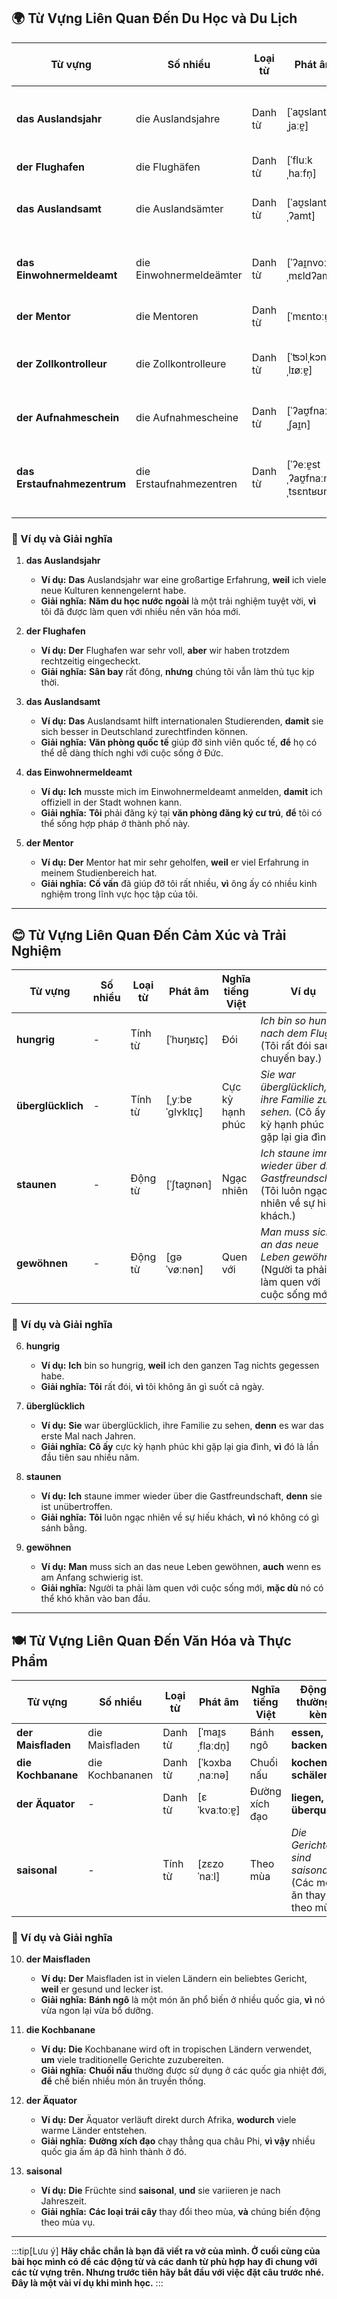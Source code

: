 ## **🌍 Từ Vựng Liên Quan Đến Du Học và Du Lịch**

|**Từ vựng**|**Số nhiều**|**Loại từ**|**Phát âm**|**Nghĩa tiếng Việt**|**Động từ thường đi kèm**|
|---|---|---|---|---|---|
|**das Auslandsjahr**|die Auslandsjahre|Danh từ|[ˈaʊ̯slantsˌjaːɐ̯]|Năm du học nước ngoài|**machen, planen**|
|**der Flughafen**|die Flughäfen|Danh từ|[ˈfluːkˌhaːfn̩]|Sân bay|**erreichen, verlassen**|
|**das Auslandsamt**|die Auslandsämter|Danh từ|[ˈaʊ̯slantsˌʔamt]|Văn phòng quốc tế|**besuchen, kontaktieren**|
|**das Einwohnermeldeamt**|die Einwohnermeldeämter|Danh từ|[ˈʔaɪ̯nvoːnɐˌmɛldʔamt]|Văn phòng đăng ký cư trú|**melden, besuchen**|
|**der Mentor**|die Mentoren|Danh từ|[ˈmɛntoːɐ̯]|Cố vấn|**finden, unterstützen**|
|**der Zollkontrolleur**|die Zollkontrolleure|Danh từ|[ˈʦɔlˌkɔntʁoˌlɪøːɐ̯]|Nhân viên kiểm tra hải quan|**arbeiten, überprüfen**|
|**der Aufnahmeschein**|die Aufnahmescheine|Danh từ|[ˈʔaʊ̯fnaːməˌʃaɪ̯n]|Giấy tạm trú|**beantragen, erhalten**|
|**das Erstaufnahmezentrum**|die Erstaufnahmezentren|Danh từ|[ˈʔeːɐ̯stˌʔaʊ̯fnaːməˌtsɛntʁʊm]|Trung tâm tiếp nhận ban đầu|**besuchen, melden**|

### **📌 Ví dụ và Giải nghĩa**

1. **das Auslandsjahr**
    
    - **Ví dụ:** **Das** Auslandsjahr war eine großartige Erfahrung, **weil** ich viele neue Kulturen kennengelernt habe.
    - **Giải nghĩa:** **Năm du học nước ngoài** là một trải nghiệm tuyệt vời, **vì** tôi đã được làm quen với nhiều nền văn hóa mới.
2. **der Flughafen**
    
    - **Ví dụ:** **Der** Flughafen war sehr voll, **aber** wir haben trotzdem rechtzeitig eingecheckt.
    - **Giải nghĩa:** **Sân bay** rất đông, **nhưng** chúng tôi vẫn làm thủ tục kịp thời.
3. **das Auslandsamt**
    
    - **Ví dụ:** **Das** Auslandsamt hilft internationalen Studierenden, **damit** sie sich besser in Deutschland zurechtfinden können.
    - **Giải nghĩa:** **Văn phòng quốc tế** giúp đỡ sinh viên quốc tế, **để** họ có thể dễ dàng thích nghi với cuộc sống ở Đức.
4. **das Einwohnermeldeamt**
    
    - **Ví dụ:** **Ich** musste mich im Einwohnermeldeamt anmelden, **damit** ich offiziell in der Stadt wohnen kann.
    - **Giải nghĩa:** **Tôi** phải đăng ký tại **văn phòng đăng ký cư trú**, **để** tôi có thể sống hợp pháp ở thành phố này.
5. **der Mentor**
    
    - **Ví dụ:** **Der** Mentor hat mir sehr geholfen, **weil** er viel Erfahrung in meinem Studienbereich hat.
    - **Giải nghĩa:** **Cố vấn** đã giúp đỡ tôi rất nhiều, **vì** ông ấy có nhiều kinh nghiệm trong lĩnh vực học tập của tôi.

---
## **😊 Từ Vựng Liên Quan Đến Cảm Xúc và Trải Nghiệm**

|**Từ vựng**|**Số nhiều**|**Loại từ**|**Phát âm**|**Nghĩa tiếng Việt**|**Ví dụ**|
|---|---|---|---|---|---|
|**hungrig**|-|Tính từ|[ˈhʊŋʁɪç]|Đói|_Ich bin so hungrig nach dem Flug._   (Tôi rất đói sau chuyến bay.)|
|**überglücklich**|-|Tính từ|[ˌyːbɐˈɡlʏklɪç]|Cực kỳ hạnh phúc|_Sie war überglücklich, ihre Familie zu sehen._   (Cô ấy cực kỳ hạnh phúc khi gặp lại gia đình.)|
|**staunen**|-|Động từ|[ˈʃtaʊ̯nən]|Ngạc nhiên|_Ich staune immer wieder über die Gastfreundschaft._   (Tôi luôn ngạc nhiên về sự hiếu khách.)|
|**gewöhnen**|-|Động từ|[ɡəˈvøːnən]|Quen với|_Man muss sich an das neue Leben gewöhnen._   (Người ta phải làm quen với cuộc sống mới.)|

### **📌 Ví dụ và Giải nghĩa**

6. **hungrig**
    
    - **Ví dụ:** **Ich** bin so hungrig, **weil** ich den ganzen Tag nichts gegessen habe.
    - **Giải nghĩa:** **Tôi** rất đói, **vì** tôi không ăn gì suốt cả ngày.
7. **überglücklich**
    
    - **Ví dụ:** **Sie** war überglücklich, ihre Familie zu sehen, **denn** es war das erste Mal nach Jahren.
    - **Giải nghĩa:** **Cô ấy** cực kỳ hạnh phúc khi gặp lại gia đình, **vì** đó là lần đầu tiên sau nhiều năm.
8. **staunen**
    
    - **Ví dụ:** **Ich** staune immer wieder über die Gastfreundschaft, **denn** sie ist unübertroffen.
    - **Giải nghĩa:** **Tôi** luôn ngạc nhiên về sự hiếu khách, **vì** nó không có gì sánh bằng.
9. **gewöhnen**
    
    - **Ví dụ:** **Man** muss sich an das neue Leben gewöhnen, **auch** wenn es am Anfang schwierig ist.
    - **Giải nghĩa:** Người ta phải làm quen với cuộc sống mới, **mặc dù** nó có thể khó khăn vào ban đầu.

---
## **🍽️ Từ Vựng Liên Quan Đến Văn Hóa và Thực Phẩm**

|**Từ vựng**|**Số nhiều**|**Loại từ**|**Phát âm**|**Nghĩa tiếng Việt**|**Động từ thường đi kèm**|
|---|---|---|---|---|---|
|**der Maisfladen**|die Maisfladen|Danh từ|[ˈmaɪ̯sˌflaːdn̩]|Bánh ngô|**essen, backen**|
|**die Kochbanane**|die Kochbananen|Danh từ|[ˈkɔxbaˌnaːnə]|Chuối nấu|**kochen, schälen**|
|**der Äquator**|-|Danh từ|[ɛˈkvaːtoːɐ̯]|Đường xích đạo|**liegen, überqueren**|
|**saisonal**|-|Tính từ|[zɛzoˈnaːl]|Theo mùa|_Die Gerichte sind saisonal._   (Các món ăn thay đổi theo mùa.)|

### **📌 Ví dụ và Giải nghĩa**

10. **der Maisfladen**
    
    - **Ví dụ:** **Der** Maisfladen ist in vielen Ländern ein beliebtes Gericht, **weil** er gesund und lecker ist.
    - **Giải nghĩa:** **Bánh ngô** là một món ăn phổ biến ở nhiều quốc gia, **vì** nó vừa ngon lại vừa bổ dưỡng.
11. **die Kochbanane**
    
    - **Ví dụ:** **Die** Kochbanane wird oft in tropischen Ländern verwendet, **um** viele traditionelle Gerichte zuzubereiten.
    - **Giải nghĩa:** **Chuối nấu** thường được sử dụng ở các quốc gia nhiệt đới, **để** chế biến nhiều món ăn truyền thống.
12. **der Äquator**
    
    - **Ví dụ:** **Der** Äquator verläuft direkt durch Afrika, **wodurch** viele warme Länder entstehen.
    - **Giải nghĩa:** **Đường xích đạo** chạy thẳng qua châu Phi, **vì vậy** nhiều quốc gia ấm áp đã hình thành ở đó.
13. **saisonal**
    
    - **Ví dụ:** **Die** Früchte sind **saisonal**, **und** sie variieren je nach Jahreszeit.
    - **Giải nghĩa:** **Các loại trái cây** thay đổi theo mùa, **và** chúng biến động theo mùa vụ.



---
:::tip[Lưu ý]
**Hãy chắc chắn là bạn đã viết ra vở của mình. Ở cuối cùng của bài học mình có để các động từ và các danh từ phù hợp hay đi chung với các từ vựng trên. Nhưng trước tiên hãy bắt đầu với việc đặt câu trước nhé. Đây là một vài ví dụ khi mình học.**
:::